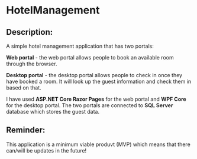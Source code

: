 # HotelManagement
## Description: 
A simple hotel management application that has two portals:

**Web portal** - the web portal allows people to book an available room through the browser. 

**Desktop portal** - the desktop portal allows people to check in once they have booked a room. It will look up the guest information and check them in based on that. 

I have used **ASP.NET Core Razor Pages** for the web portal and **WPF Core** for the desktop portal. The two portals are connected to **SQL Server** database which stores the guest data. 

## Reminder: 
This application is a minimum viable produvt (MVP) which means that there can/will be updates in the future! 
